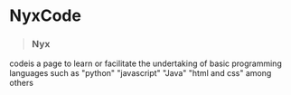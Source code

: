# NyxCode
> ### Nyx
codeis a page to learn or facilitate the undertaking of basic programming languages such as "python" "javascript" "Java" "html and css" among others
